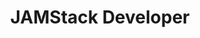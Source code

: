 ---
tags: work
company: The Developer Line
location: Rawalpindi
title: JAMStack Developer
duration: January 2017 - January 2018
details: Joined a small DevOps team and worked with agile web development methodologies. Used Vue.js, ASP.NET, and WordPress to successfully deliver dozens of prototypes in a short period. Completed projects for a fast food vendor, a shoe shop, and an implementation of a document sharing and signing application for an organization.
---